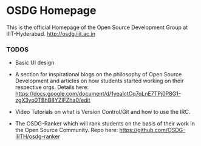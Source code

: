 # OSDG Homepage

This is the official Homepage of the Open Source Development Group at IIIT-Hyderabad.
http://osdg.iiit.ac.in

### TODOS

* Basic UI design

* A section for inspirational blogs on the philosophy of Open Source Development and articles on how students started working on their respective orgs.
Details here: https://docs.google.com/document/d/1yeaIctCq7qLnE7TPj0P8G1-zgX3yo0TBhB8YZIFZha0/edit

* Video Tutorials on what is Version Control/Git and how to use the IRC.

* The OSDG-Ranker which will rank students on the basis of their work in the Open Source Community.
Repo here: https://github.com/OSDG-IIITH/osdg-ranker
